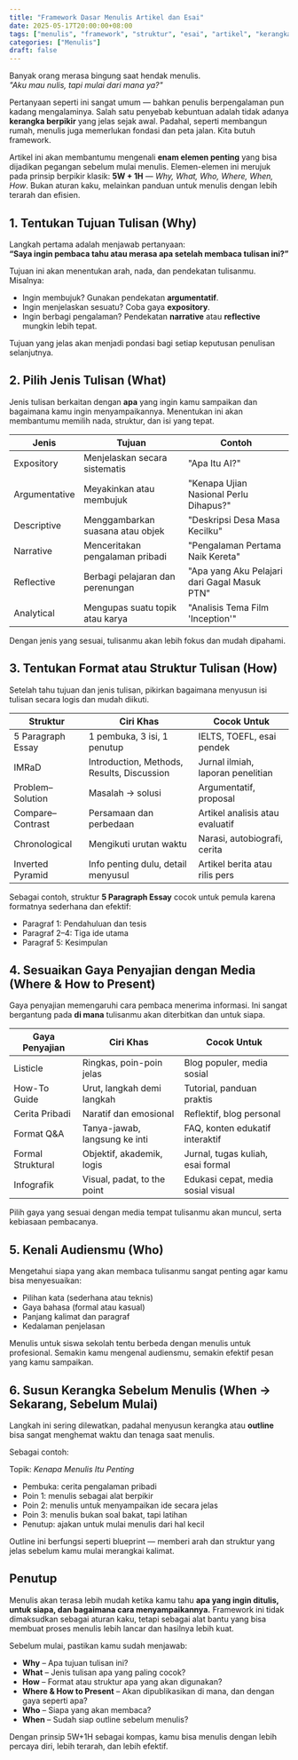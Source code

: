 ```yaml
---
title: "Framework Dasar Menulis Artikel dan Esai"
date: 2025-05-17T20:00:00+08:00
tags: ["menulis", "framework", "struktur", "esai", "artikel", "kerangka"]
categories: ["Menulis"]
draft: false
---
```


Banyak orang merasa bingung saat hendak menulis.  
*"Aku mau nulis, tapi mulai dari mana ya?"*

Pertanyaan seperti ini sangat umum — bahkan penulis berpengalaman pun kadang mengalaminya. Salah satu penyebab kebuntuan adalah tidak adanya **kerangka berpikir** yang jelas sejak awal. Padahal, seperti membangun rumah, menulis juga memerlukan fondasi dan peta jalan. Kita butuh framework.

Artikel ini akan membantumu mengenali **enam elemen penting** yang bisa dijadikan pegangan sebelum mulai menulis. Elemen-elemen ini merujuk pada prinsip berpikir klasik: **5W + 1H** — *Why, What, Who, Where, When, How*. Bukan aturan kaku, melainkan panduan untuk menulis dengan lebih terarah dan efisien.

## 1. Tentukan Tujuan Tulisan (Why)

Langkah pertama adalah menjawab pertanyaan:  
**“Saya ingin pembaca tahu atau merasa apa setelah membaca tulisan ini?”**

Tujuan ini akan menentukan arah, nada, dan pendekatan tulisanmu. Misalnya:

- Ingin membujuk? Gunakan pendekatan **argumentatif**.  
- Ingin menjelaskan sesuatu? Coba gaya **expository**.  
- Ingin berbagi pengalaman? Pendekatan **narrative** atau **reflective** mungkin lebih tepat.

Tujuan yang jelas akan menjadi pondasi bagi setiap keputusan penulisan selanjutnya.

## 2. Pilih Jenis Tulisan (What)

Jenis tulisan berkaitan dengan **apa** yang ingin kamu sampaikan dan bagaimana kamu ingin menyampaikannya. Menentukan ini akan membantumu memilih nada, struktur, dan isi yang tepat.

| Jenis         | Tujuan                           | Contoh                                       |
|---------------|----------------------------------|----------------------------------------------|
| Expository    | Menjelaskan secara sistematis    | "Apa Itu AI?"                                |
| Argumentative | Meyakinkan atau membujuk         | "Kenapa Ujian Nasional Perlu Dihapus?"       |
| Descriptive   | Menggambarkan suasana atau objek | "Deskripsi Desa Masa Kecilku"                |
| Narrative     | Menceritakan pengalaman pribadi  | "Pengalaman Pertama Naik Kereta"             |
| Reflective    | Berbagi pelajaran dan perenungan | "Apa yang Aku Pelajari dari Gagal Masuk PTN" |
| Analytical    | Mengupas suatu topik atau karya  | "Analisis Tema Film 'Inception'"             |

Dengan jenis yang sesuai, tulisanmu akan lebih fokus dan mudah dipahami.

## 3. Tentukan Format atau Struktur Tulisan (How)

Setelah tahu tujuan dan jenis tulisan, pikirkan bagaimana menyusun isi tulisan secara logis dan mudah diikuti.

| Struktur               | Ciri Khas                                 | Cocok Untuk                               |
|------------------------|-------------------------------------------|-------------------------------------------|
| 5 Paragraph Essay      | 1 pembuka, 3 isi, 1 penutup               | IELTS, TOEFL, esai pendek                 |
| IMRaD                  | Introduction, Methods, Results, Discussion| Jurnal ilmiah, laporan penelitian         |
| Problem–Solution       | Masalah → solusi                          | Argumentatif, proposal                    |
| Compare–Contrast       | Persamaan dan perbedaan                   | Artikel analisis atau evaluatif           |
| Chronological          | Mengikuti urutan waktu                    | Narasi, autobiografi, cerita              |
| Inverted Pyramid       | Info penting dulu, detail menyusul        | Artikel berita atau rilis pers            |

Sebagai contoh, struktur **5 Paragraph Essay** cocok untuk pemula karena formatnya sederhana dan efektif:  
- Paragraf 1: Pendahuluan dan tesis  
- Paragraf 2–4: Tiga ide utama  
- Paragraf 5: Kesimpulan

## 4. Sesuaikan Gaya Penyajian dengan Media (Where & How to Present)

Gaya penyajian memengaruhi cara pembaca menerima informasi. Ini sangat bergantung pada **di mana** tulisanmu akan diterbitkan dan untuk siapa.

| Gaya Penyajian   | Ciri Khas                          | Cocok Untuk                         |
|------------------|-------------------------------------|-------------------------------------|
| Listicle         | Ringkas, poin-poin jelas            | Blog populer, media sosial          |
| How-To Guide     | Urut, langkah demi langkah          | Tutorial, panduan praktis           |
| Cerita Pribadi   | Naratif dan emosional               | Reflektif, blog personal            |
| Format Q&A       | Tanya-jawab, langsung ke inti       | FAQ, konten edukatif interaktif     |
| Formal Struktural| Objektif, akademik, logis           | Jurnal, tugas kuliah, esai formal   |
| Infografik       | Visual, padat, to the point         | Edukasi cepat, media sosial visual  |

Pilih gaya yang sesuai dengan media tempat tulisanmu akan muncul, serta kebiasaan pembacanya.

## 5. Kenali Audiensmu (Who)

Mengetahui siapa yang akan membaca tulisanmu sangat penting agar kamu bisa menyesuaikan:

- Pilihan kata (sederhana atau teknis)  
- Gaya bahasa (formal atau kasual)  
- Panjang kalimat dan paragraf  
- Kedalaman penjelasan  

Menulis untuk siswa sekolah tentu berbeda dengan menulis untuk profesional. Semakin kamu mengenal audiensmu, semakin efektif pesan yang kamu sampaikan.

## 6. Susun Kerangka Sebelum Menulis (When → Sekarang, Sebelum Mulai)

Langkah ini sering dilewatkan, padahal menyusun kerangka atau **outline** bisa sangat menghemat waktu dan tenaga saat menulis.

Sebagai contoh:

Topik: *Kenapa Menulis Itu Penting*  
- Pembuka: cerita pengalaman pribadi  
- Poin 1: menulis sebagai alat berpikir  
- Poin 2: menulis untuk menyampaikan ide secara jelas  
- Poin 3: menulis bukan soal bakat, tapi latihan  
- Penutup: ajakan untuk mulai menulis dari hal kecil

Outline ini berfungsi seperti blueprint — memberi arah dan struktur yang jelas sebelum kamu mulai merangkai kalimat.

## Penutup

Menulis akan terasa lebih mudah ketika kamu tahu **apa yang ingin ditulis, untuk siapa, dan bagaimana cara menyampaikannya.** Framework ini tidak dimaksudkan sebagai aturan kaku, tetapi sebagai alat bantu yang bisa membuat proses menulis lebih lancar dan hasilnya lebih kuat.

Sebelum mulai, pastikan kamu sudah menjawab:

- **Why** – Apa tujuan tulisan ini?  
- **What** – Jenis tulisan apa yang paling cocok?  
- **How** – Format atau struktur apa yang akan digunakan?  
- **Where & How to Present** – Akan dipublikasikan di mana, dan dengan gaya seperti apa?  
- **Who** – Siapa yang akan membaca?  
- **When** – Sudah siap outline sebelum menulis?

Dengan prinsip 5W+1H sebagai kompas, kamu bisa menulis dengan lebih percaya diri, lebih terarah, dan lebih efektif.